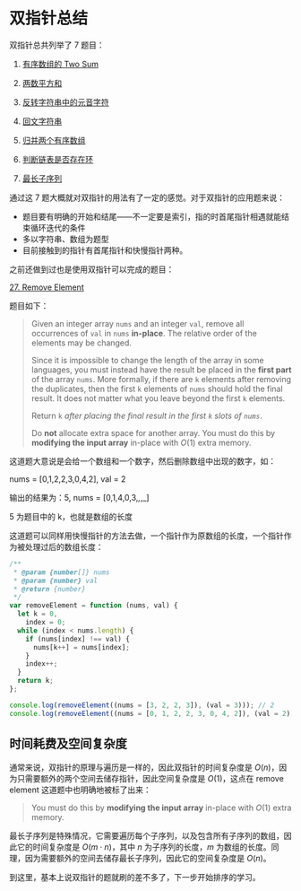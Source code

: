 # 双指针总结

双指针总共列举了 7 题目：

1. [有序数组的 Two Sum](https://goldenaarcher.blog.csdn.net/article/details/117911867)

2. [两数平方和](https://goldenaarcher.blog.csdn.net/article/details/117911867)

3. [反转字符串中的元音字符](https://goldenaarcher.blog.csdn.net/article/details/117968528)

4. [回文字符串](https://goldenaarcher.blog.csdn.net/article/details/118008220)

5. [归并两个有序数组](https://goldenaarcher.blog.csdn.net/article/details/118040111)

6. [判断链表是否存在环](https://goldenaarcher.blog.csdn.net/article/details/118078119)

7. [最长子序列](https://goldenaarcher.blog.csdn.net/article/details/118098338)

通过这 7 题大概就对双指针的用法有了一定的感觉。对于双指针的应用题来说：

- 题目要有明确的开始和结尾——不一定要是索引，指的时首尾指针相遇就能结束循环迭代的条件
- 多以字符串、数组为题型
- 目前接触到的指针有首尾指针和快慢指针两种。

之前还做到过也是使用双指针可以完成的题目：

[27. Remove Element](https://leetcode.com/problems/remove-element/)

题目如下：

> Given an integer array `nums` and an integer `val`, remove all occurrences of `val` in `nums` **in-place**. The relative order of the elements may be changed.
>
> Since it is impossible to change the length of the array in some languages, you must instead have the result be placed in the **first part** of the array `nums`. More formally, if there are `k` elements after removing the duplicates, then the first `k` elements of `nums` should hold the final result. It does not matter what you leave beyond the first `k` elements.
>
> Return `k` _after placing the final result in the first `k` slots of `nums`_.
>
> Do **not** allocate extra space for another array. You must do this by **modifying the input array** in-place with $O(1)$ extra memory.

这道题大意说是会给一个数组和一个数字，然后删除数组中出现的数字，如：

nums = [0,1,2,2,3,0,4,2], val = 2

输出的结果为：5, nums = [0,1,4,0,3,_,_,_]

5 为题目中的 k，也就是数组的长度

这道题可以同样用快慢指针的方法去做，一个指针作为原数组的长度，一个指针作为被处理过后的数组长度：

```javascript
/**
 * @param {number[]} nums
 * @param {number} val
 * @return {number}
 */
var removeElement = function (nums, val) {
  let k = 0,
    index = 0;
  while (index < nums.length) {
    if (nums[index] !== val) {
      nums[k++] = nums[index];
    }
    index++;
  }
  return k;
};

console.log(removeElement((nums = [3, 2, 2, 3]), (val = 3))); // 2
console.log(removeElement((nums = [0, 1, 2, 2, 3, 0, 4, 2]), (val = 2))); // 5
```

## 时间耗费及空间复杂度

通常来说，双指针的原理与遍历是一样的，因此双指针的时间复杂度是 $O(n)$，因为只需要额外的两个空间去储存指针，因此空间复杂度是 $O(1)$，这点在 remove element 这道题中也明确地被标了出来：

> You must do this by **modifying the input array** in-place with $O(1)$ extra memory.

最长子序列是特殊情况，它需要遍历每个子序列，以及包含所有子序列的数组，因此它的时间复杂度是 $O(m \cdot n)$，其中 $n$ 为子序列的长度，$m$ 为数组的长度。同理，因为需要额外的空间去储存最长子序列，因此它的空间复杂度是 $O(n)$。

到这里，基本上说双指针的题就刷的差不多了，下一步开始排序的学习。
